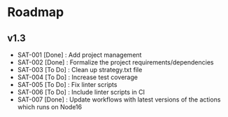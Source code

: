 # Roadmap

## v1.3

- SAT-001 [Done] : Add project management
- SAT-002 [Done] : Formalize the project requirements/dependencies
- SAT-003 [To Do] : Clean up strategy.txt file
- SAT-004 [To Do] : Increase test coverage
- SAT-005 [To Do] : Fix linter scripts
- SAT-006 [To Do] : Include linter scripts in CI
- SAT-007 [Done] : Update workflows with latest versions of the actions which runs on Node16

